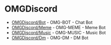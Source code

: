 # OMGDiscord

- [OMGDiscord/Bot](https://github.com/OMGDiscord/Bot) - OMG-BOT - Chat Bot
- [OMGDiscord/Meme](https://github.com/OMGDiscord/Meme) - OMG-MEME - Meme Bot
- [OMGDiscord/Music](https://github.com/OMGDiscord/Music) - OMG-MUSIC - Music Bot
- [OMGDiscord/Dm](https://github.com/OMGDiscord/DM) - OMG-DM - DM Bot
